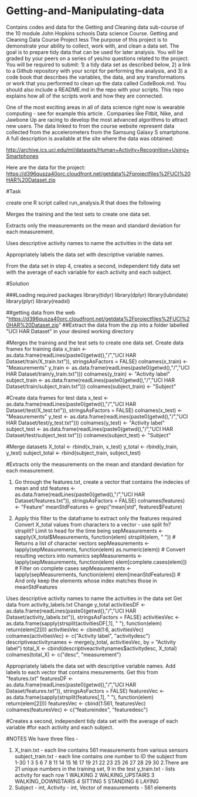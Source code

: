 # Getting-and-Manipulating-data
Contains codes and data for the Getting and Cleaning data sub-course of the 10 module John Hopkins schools Data science Course.
Getting and Cleaning Data Course Project
less
The purpose of this project is to demonstrate your ability to collect, work with, and clean a data set. The goal is to prepare tidy data that can be used for later analysis. You will be graded by your peers on a series of yes/no questions related to the project. You will be required to submit: 1) a tidy data set as described below, 2) a link to a Github repository with your script for performing the analysis, and 3) a code book that describes the variables, the data, and any transformations or work that you performed to clean up the data called CodeBook.md. You should also include a README.md in the repo with your scripts. This repo explains how all of the scripts work and how they are connected.

One of the most exciting areas in all of data science right now is wearable computing - see for example
this article
. Companies like Fitbit, Nike, and Jawbone Up are racing to develop the most advanced algorithms to attract new users. The data linked to from the course website represent data collected from the accelerometers from the Samsung Galaxy S smartphone. A full description is available at the site where the data was obtained:

http://archive.ics.uci.edu/ml/datasets/Human+Activity+Recognition+Using+Smartphones

Here are the data for the project:
https://d396qusza40orc.cloudfront.net/getdata%2Fprojectfiles%2FUCI%20HAR%20Dataset.zip


#Task

create one R script called run_analysis.R that does the following

Merges the training and the test sets to create one data set.

Extracts only the measurements on the mean and standard deviation for each measurement.

Uses descriptive activity names to name the activities in the data set

Appropriately labels the data set with descriptive variable names.

From the data set in step 4, creates a second, independent tidy data set with the average of each variable for each activity and each subject.



#Solution

###Loading required packages
library(tidyr)
library(dplyr)
library(lubridate)
library(plyr)
library(readxl)

##getting data from the web
"https://d396qusza40orc.cloudfront.net/getdata%2Fprojectfiles%2FUCI%20HAR%20Dataset.zip"
##Extract the data from the zip into a folder labelled "UCI HAR Dataset" in your desired working directory



#Merges the training and the test sets to create one data set.
Create data frames for training data
x_train <- as.data.frame(readLines(paste0(getwd(),"/","UCI HAR Dataset/train/X_train.txt")), stringsAsFactors = FALSE)
colnames(x_train) <- "Measurements"
y_train <- as.data.frame(readLines(paste0(getwd(),"/","UCI HAR Dataset/train/y_train.txt")))
colnames(y_train) <- "Activity label"
subject_train <- as.data.frame(readLines(paste0(getwd(),"/","UCI HAR Dataset/train/subject_train.txt")))
colnames(subject_train) <- "Subject"

#Create data frames for test data
x_test <- as.data.frame(readLines(paste0(getwd(),"/","UCI HAR Dataset/test/X_test.txt")), stringsAsFactors = FALSE)
colnames(x_test) <- "Measurements"
y_test <- as.data.frame(readLines(paste0(getwd(),"/","UCI HAR Dataset/test/y_test.txt")))
colnames(y_test) <- "Activity label"
subject_test <- as.data.frame(readLines(paste0(getwd(),"/","UCI HAR Dataset/test/subject_test.txt")))
colnames(subject_test) <- "Subject"

#Merge datasets
X_total <- rbind(x_train, x_test)
y_total <- rbind(y_train, y_test)
subject_total <- rbind(subject_train, subject_test)

#Extracts only the measurements on the mean and standard deviation for each
measurement.
1. Go through the features.txt, create a vector that contains the indecies of
mean and std
features <- as.data.frame(readLines(paste0(getwd(),"/","UCI HAR Dataset/features.txt")), stringsAsFactors = FALSE)
colnames(features) <- "Feature"
meanStdFeatures <- grep("mean|std", features$Feature)

2. Apply this filter to the dataframe to extract only the features required
Convert X_total values from characters to a vector - use split fn? strsplit?
Limit to head for the time being
sepMeasurements <- sapply(X_total$Measurements, function(elem) strsplit(elem, " ")) # Returns a list of character vectors
sepMeasurements <- lapply(sepMeasurements, function(elem) as.numeric(elem)) # Convert resulting vectors into numerics
sepMeasurements <- lapply(sepMeasurements, function(elem) elem[complete.cases(elem)]) # Filter on complete cases
sepMeasurements <- lapply(sepMeasurements, function(elem) elem[meanStdFeatures]) # And only keep the elements whose index matches those in meanStdFeatures

Uses descriptive activity names to name the activities in the data set
Get data from activity_labels.txt
Change y_total
activitiesDF <- as.data.frame(readLines(paste0(getwd(),"/","UCI HAR Dataset/activity_labels.txt")), stringsAsFactors = FALSE)
activitiesVec <- as.data.frame(sapply(strsplit(activitiesDF[,1], " "), function(elem) return(elem[2])))
activitiesVec <- cbind(1:6, activitiesVec)
colnames(activitiesVec) <- c("Activity label", "activitydesc")
descriptiveactivitynames <- merge(y_total, activitiesVec, by = "Activity label")
total_X <- cbind(descriptiveactivitynames$activitydesc, X_total)
colnames(total_X) <- c("desc", "measurement")

Appropriately labels the data set with descriptive variable names. Add labels
to each vector that contains mesurements. Get this from "features.txt"
featuresDF <- as.data.frame(readLines(paste0(getwd(),"/","UCI HAR Dataset/features.txt")), stringsAsFactors = FALSE)
featuresVec <- as.data.frame(sapply(strsplit(features[,1], " "), function(elem) return(elem[2])))
featuresVec <- cbind(1:561, featuresVec)
colnames(featuresVec) <- c("featureindex", "featuredesc")

#Creates a second, independent tidy data set with the average of each variable
#for each activity and each subject.


#NOTES
We have three files -
1. X_train.txt - each line contains 561 measurements from various sensors
subject_train.txt - each line contains one number to ID the subject from 1-30
1 3 5 6 7 8 11 14 15 16 17 19 21 22 23 25 26 27 28 29 30
2.There are 21 unique numbers in the training set, 9 in the test
y_train.txt - lists activity for each row
1 WALKING 2 WALKING_UPSTAIRS 3 WALKING_DOWNSTAIRS 4 SITTING 5 STANDING 6
LAYING
3. Subject - int, Activity - int, Vector of measurements - 561 elements
